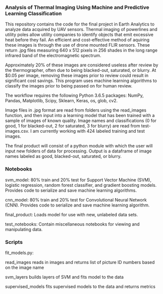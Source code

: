 ### Analysis of Thermal Imaging Using Machine and Predictive Learning Classification

This repository contains the code for the final project in Earth Analytics to analyze data acquired by UAV sensors. Thermal imaging of
powerlines and utility poles allow utility companies to identify objects that emit excessive heat before they fail. An efficient and cost-effective method of aquiring these images is through the use of drone mounted FLIR sensors. These return .jpg files measuring 640 x 512 pixels in 256 shades in the long range infrared band of the electromagnetic spectrum.

Approximately 20% of these images are considered useless after review by the thermographer, often due to being blacked-out, saturated, or blurry. At $0.05 per image, removing these images prior to review could result in significant cost savings. This program uses machine
learning algorithms to classify the images prior to being passed on for human review. 

The workflow requires the following Python 3.6.5 packages: NumPy, Pandas, Matplotlib, Scipy, Sklearn, Keras, os, glob, cv2.

Image files in .jpg format are read from folders using the read_images function, and then input into a learning model that has been
trained with a sample of images of known quality. Image names and classifications (0 for good, 1 for blacked-out, 2 for saturated, 3 for blurry) are read from test-images.csv. I am currently working with 424 labeled training and test images.

The final product will consist of a python module with which the user will input new folders of data for processing. Output is a dataframe
of image names labeled as good, blacked-out, saturated, or blurry. 

### Notebooks

svm_model: 80% train and 20% test for Support Vector Machine (SVM), logistic regression, random forest classifier, and gradient boosting models. Provides code to serialize and save machine learning algorithms.

cnn_model: 80% train and 20% test for Convolutional Neural Network (CNN). Provides code to serialize and save machine learning algorithm.

final_product: Loads model for use with new, unlabeled data sets.

test_notebooks: Contain miscellaneous notebooks for viewing and manipulating data.

### Scripts

fit_models.py: 

read_images reads in images and returns list of picture ID numbers based on the image name

svm_layers builds layers of SVM and fits model to the data
              
supervised_models fits supervised models to the data and returns metrics
               
